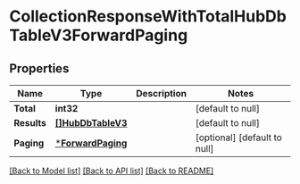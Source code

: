 # CollectionResponseWithTotalHubDbTableV3ForwardPaging

## Properties
Name | Type | Description | Notes
------------ | ------------- | ------------- | -------------
**Total** | **int32** |  | [default to null]
**Results** | [**[]HubDbTableV3**](HubDbTableV3.md) |  | [default to null]
**Paging** | [***ForwardPaging**](ForwardPaging.md) |  | [optional] [default to null]

[[Back to Model list]](../README.md#documentation-for-models) [[Back to API list]](../README.md#documentation-for-api-endpoints) [[Back to README]](../README.md)

